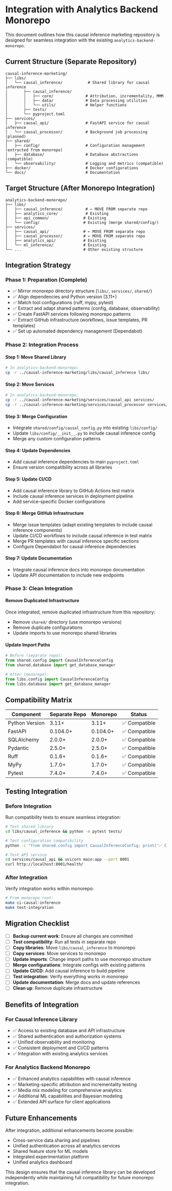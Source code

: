# Integration with Analytics Backend Monorepo

This document outlines how this causal inference marketing repository is designed for seamless integration with the existing `analytics-backend-monorepo`.

## Current Structure (Separate Repository)

```
causal-inference-marketing/
├── libs/
│   └── causal_inference/           # Shared library for causal inference
│       ├── causal_inference/
│       │   ├── core/              # Attribution, incrementality, MMM
│       │   ├── data/              # Data processing utilities
│       │   └── utils/             # Helper functions
│       ├── tests/
│       └── pyproject.toml
├── services/
│   ├── causal_api/                # FastAPI service for causal inference
│   └── causal_processor/          # Background job processing (planned) 
├── shared/
│   ├── config/                    # Configuration management (extracted from monorepo)
│   ├── database/                  # Database abstractions (compatible)
│   └── observability/             # Logging and metrics (compatible)
├── docker/                        # Docker configurations
└── docs/                          # Documentation
```

## Target Structure (After Monorepo Integration)

```
analytics-backend-monorepo/
├── libs/
│   ├── causal_inference/          # ← MOVE FROM separate repo
│   ├── analytics_core/            # Existing
│   ├── api_common/               # Existing
│   └── config/                   # Existing (merge shared/config/)
├── services/
│   ├── causal_api/               # ← MOVE FROM separate repo
│   ├── causal_processor/         # ← MOVE FROM separate repo
│   ├── analytics_api/            # Existing
│   └── ml_inference/             # Existing
└── ...                           # Other existing structure
```

## Integration Strategy

### Phase 1: Preparation (Complete)
- ✅ Mirror monorepo directory structure (`libs/`, `services/`, `shared/`)
- ✅ Align dependencies and Python version (3.11+)
- ✅ Match tool configurations (ruff, mypy, pytest)
- ✅ Extract and adapt shared patterns (config, database, observability)
- ✅ Create FastAPI services following monorepo patterns
- ✅ Extract GitHub infrastructure (workflows, issue templates, PR templates)
- ✅ Set up automated dependency management (Dependabot)

### Phase 2: Integration Process

#### Step 1: Move Shared Library
```bash
# In analytics-backend-monorepo:
cp -r ../causal-inference-marketing/libs/causal_inference libs/
```

#### Step 2: Move Services
```bash
# In analytics-backend-monorepo:
cp -r ../causal-inference-marketing/services/causal_api services/
cp -r ../causal-inference-marketing/services/causal_processor services/
```

#### Step 3: Merge Configuration
- Integrate `shared/config/causal_config.py` into existing `libs/config/`
- Update `libs/config/__init__.py` to include causal inference config
- Merge any custom configuration patterns

#### Step 4: Update Dependencies
- Add causal inference dependencies to main `pyproject.toml`
- Ensure version compatibility across all libraries

#### Step 5: Update CI/CD
- Add causal inference library to GitHub Actions test matrix
- Include causal inference services in deployment pipeline
- Add service-specific Docker configurations

#### Step 6: Merge GitHub Infrastructure
- Merge issue templates (adapt existing templates to include causal inference components)
- Update CI/CD workflows to include causal inference in test matrix
- Merge PR templates with causal inference specific sections
- Configure Dependabot for causal inference dependencies

#### Step 7: Update Documentation
- Integrate causal inference docs into monorepo documentation
- Update API documentation to include new endpoints

### Phase 3: Clean Integration

#### Remove Duplicated Infrastructure
Once integrated, remove duplicated infrastructure from this repository:
- Remove `shared/` directory (use monorepo versions)
- Remove duplicate configurations
- Update imports to use monorepo shared libraries

#### Update Import Paths
```python
# Before (separate repo):
from shared.config import CausalInferenceConfig
from shared.database import get_database_manager

# After (monorepo):
from libs.config import CausalInferenceConfig  
from libs.database import get_database_manager
```

## Compatibility Matrix

| Component | Separate Repo | Monorepo | Status |
|-----------|---------------|----------|---------|
| Python Version | 3.11+ | 3.11+ | ✅ Compatible |
| FastAPI | 0.104.0+ | 0.104.0+ | ✅ Compatible |
| SQLAlchemy | 2.0.0+ | 2.0.0+ | ✅ Compatible |
| Pydantic | 2.5.0+ | 2.5.0+ | ✅ Compatible |
| Ruff | 0.1.6+ | 0.1.6+ | ✅ Compatible |
| MyPy | 1.7.0+ | 1.7.0+ | ✅ Compatible |
| Pytest | 7.4.0+ | 7.4.0+ | ✅ Compatible |

## Testing Integration

### Before Integration
Run compatibility tests to ensure seamless integration:

```bash
# Test shared library
cd libs/causal_inference && python -m pytest tests/

# Test configuration compatibility  
python -c "from shared.config import CausalInferenceConfig; print('✅ Config compatible')"

# Test API service
cd services/causal_api && uvicorn main:app --port 8001
curl http://localhost:8001/health/
```

### After Integration
Verify integration works within monorepo:

```bash
# From monorepo root:
make ci-causal-inference
make test-integration
```

## Migration Checklist

- [ ] **Backup current work**: Ensure all changes are committed
- [ ] **Test compatibility**: Run all tests in separate repo
- [ ] **Copy libraries**: Move `libs/causal_inference` to monorepo
- [ ] **Copy services**: Move services to monorepo
- [ ] **Update imports**: Change import paths to use monorepo structure
- [ ] **Merge configurations**: Integrate configs with existing patterns
- [ ] **Update CI/CD**: Add causal inference to build pipeline
- [ ] **Test integration**: Verify everything works in monorepo
- [ ] **Update documentation**: Merge docs and update references
- [ ] **Clean up**: Remove duplicate infrastructure

## Benefits of Integration

### For Causal Inference Library
- ✅ Access to existing database and API infrastructure
- ✅ Shared authentication and authorization systems
- ✅ Unified observability and monitoring
- ✅ Consistent deployment and CI/CD patterns
- ✅ Integration with existing analytics services

### For Analytics Backend Monorepo
- ✅ Enhanced analytics capabilities with causal inference
- ✅ Marketing-specific attribution and incrementality testing
- ✅ Media mix modeling for comprehensive analytics
- ✅ Additional ML capabilities and Bayesian modeling
- ✅ Extended API surface for client applications

## Future Enhancements

After integration, additional enhancements become possible:
- Cross-service data sharing and pipelines
- Unified authentication across all analytics services  
- Shared feature store for ML models
- Integrated experimentation platform
- Unified analytics dashboard

This design ensures that the causal inference library can be developed independently while maintaining full compatibility for future monorepo integration.